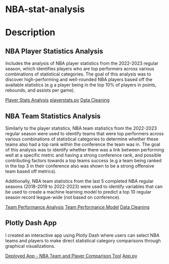 # NBA-stat-analysis

# Description

## NBA Player Statistics Analysis 
Includes the analysis of NBA player statistics from the 2022-2023 regular season, which identifies players who are top performers across various combinations of statistical categories. The goal of this analysis was to discover high-performing and well-rounded NBA players based off the available statistics (e.g a player being in the top 10% of players in points, rebounds, and assists per game).

[Player Stats Analysis](https://github.com/tiffanyng23/NBA-stat-analysis/blob/main/player_stats_exploration.py)
[playerstats.py](https://github.com/tiffanyng23/NBA-stat-analysis/blob/main/playerstats.py) 
[Data Cleaning](https://github.com/tiffanyng23/NBA-stat-analysis/blob/main/data_clean_player_stats.py)

## NBA Team Statistics Analysis
Similarly to the player statistics, NBA team statistics from the 2022-2023 regular season were used to identify teams that were top performers across various combinations of statistical categories to determine whether these teams also had a top rank within the conference the team was in. The goal of this analysis was to identify whether there was a link between performing well at a specific metric and having a strong conference rank, and possible contributing factors towards a top teams success (e.g a team being ranked in the top 3 in their conference also was shown to be a strong offensive team based off metrics).


Additionally, NBA team statistics from the last 5 completed NBA regular seasons (2018-2019 to 2022-2023) were used to identify variables that can be used to create a machine learning model to predict a top 10 regular season record league-wide (not based on conference). 

[Team Performance Analysis](https://github.com/tiffanyng23/NBA-stat-analysis/blob/main/team_performance_exploration.py) 
[Team Performance Model](https://github.com/tiffanyng23/NBA-stat-analysis/blob/main/team_game_stats_model.py) 
[Data Cleaning](https://github.com/tiffanyng23/NBA-stat-analysis/blob/main/data_clean_game_stats.py)


## Plotly Dash App
I created an interactive app using Plotly Dash where users can select NBA teams and players to make direct statistical category comparisons through graphical visualizations.

[Deployed App - NBA Team and Player Comparison Tool](https://nba-comparison-tool-2ffc697c653c.herokuapp.com/)
[App.py](https://github.com/tiffanyng23/NBA-stat-analysis/blob/main/app.py)

